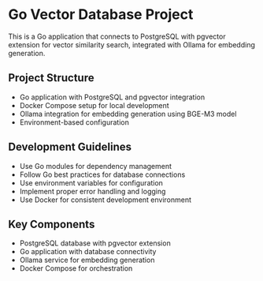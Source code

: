 # Go Vector Database Project

This is a Go application that connects to PostgreSQL with pgvector extension for vector similarity search, integrated with Ollama for embedding generation.

## Project Structure
- Go application with PostgreSQL and pgvector integration
- Docker Compose setup for local development
- Ollama integration for embedding generation using BGE-M3 model
- Environment-based configuration

## Development Guidelines
- Use Go modules for dependency management
- Follow Go best practices for database connections
- Use environment variables for configuration
- Implement proper error handling and logging
- Use Docker for consistent development environment

## Key Components
- PostgreSQL database with pgvector extension
- Go application with database connectivity
- Ollama service for embedding generation
- Docker Compose for orchestration